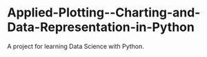 # Applied-Plotting--Charting-and-Data-Representation-in-Python
 A project for learning Data Science with Python.
